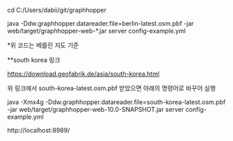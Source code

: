 cd C:/Users/dabii/git/graphhopper

java -Ddw.graphhopper.datareader.file=berlin-latest.osm.pbf -jar web/target/graphhopper-web-*.jar server config-example.yml

*위 코드는 베를린 지도 기준

**south korea 링크

https://download.geofabrik.de/asia/south-korea.html

위 링크에서 south-korea-latest.osm.pbf 받았으면 아래의 명령어로 바꾸어 실행

java -Xmx4g -Ddw.graphhopper.datareader.file=south-korea-latest.osm.pbf -jar web/target/graphhopper-web-10.0-SNAPSHOT.jar server config-example.yml


 http://localhost:8989/
